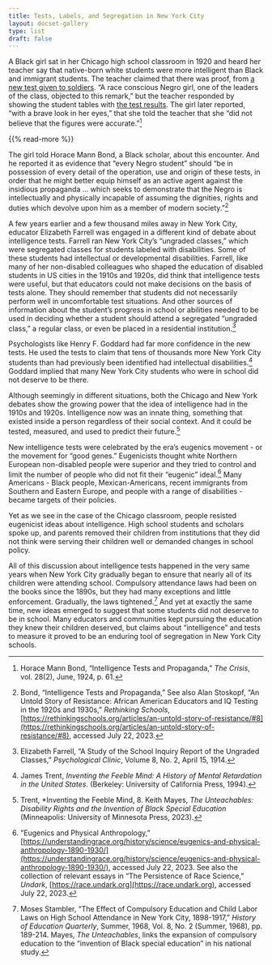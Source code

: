 ```yaml
---
title: Tests, Labels, and Segregation in New York City
layout: docset-gallery
type: list
draft: false
---
```


A Black girl sat in her Chicago high school classroom in 1920 and heard her teacher say that native-born white students were more intelligent than Black and immigrant students. The teacher claimed that there was proof, from [a new test given to soldiers](/gallery/army-test). “A race conscious Negro girl, one of the leaders of the class, objected to this remark,” but the teacher responded by showing the student tables with [the test results](gallery/army-test). The girl later reported, “with a brave look in her eyes,” that she told the teacher that she “did not believe that the figures were accurate.”[^1]

{{% read-more %}}

The girl told Horace Mann Bond, a Black scholar, about this encounter. And he reported it as evidence that “every Negro student” should “be in possession of every detail of the operation, use and origin of these tests, in order that he might better equip himself as an active agent against the insidious propaganda … which seeks to demonstrate that the Negro is intellectually and physically incapable of assuming the dignities, rights and duties which devolve upon him as a member of modern society.”[^2]

A few years earlier and a few thousand miles away in New York City, educator Elizabeth Farrell was engaged in a different kind of debate about intelligence tests. Farrell ran New York City’s “ungraded classes,” which were segregated classes for students labeled with disabilities. Some of these students had intellectual or developmental disabilities. Farrell, like many of her non-disabled colleagues who shaped the education of disabled students in US cities in the 1910s and 1920s, did think that intelligence tests were useful, but that educators could not make decisions on the basis of tests alone. They should remember that students did not necessarily perform well in uncomfortable test situations. And other sources of information about the student’s progress in school or abilities needed to be used in deciding whether a student should attend a segregated “ungraded class,” a regular class, or even be placed in a residential institution.[^3]

Psychologists like Henry F. Goddard had far more confidence in the new tests. He used the tests to claim that tens of thousands more New York City students than had previously been identified had intellectual disabilities.[^4] Goddard implied that many New York City students who were in school did not deserve to be there.

Although seemingly in different situations, both the Chicago and New York debates show the growing power that the idea of intelligence had in the 1910s and 1920s. Intelligence now was an innate thing, something that existed inside a person regardless of their social context. And it could be tested, measured, and used to predict their future.[^5]

New intelligence tests were celebrated by the era’s eugenics movement - or the movement for “good genes.” Eugenicists thought white Northern European non-disabled people were superior and they tried to control and limit the number of people who did not fit their “eugenic” ideal.[^6] Many Americans - Black people, Mexican-Americans, recent immigrants from Southern and Eastern Europe, and people with a range of disabilities - became targets of their policies.

Yet as we see in the case of the Chicago classroom, people resisted eugenicist ideas about intelligence. High school students and scholars spoke up, and parents removed their children from institutions that they did not think were serving their children well or demanded changes in school policy.

All of this discussion about intelligence tests happened in the very same years when New York City gradually began to ensure that nearly all of its children were attending school. Compulsory attendance laws had been on the books since the 1890s, but they had many exceptions and little enforcement. Gradually, the laws tightened.[^7] And yet at exactly the same time, new ideas emerged to suggest that some students did not deserve to be in school. Many educators and communities kept pursuing the education they knew their children deserved, but claims about “intelligence” and tests to measure it proved to be an enduring tool of segregation in New York City schools.

[^1]: Horace Mann Bond, “Intelligence Tests and Propaganda,” *The Crisis*, vol. 28(2), June, 1924, p. 61.

[^2]: Bond, “Intelligence Tests and Propaganda,” See also Alan Stoskopf, “An Untold Story of Resistance: African American Educators and IQ Testing in the 1920s and 1930s,” *Rethinking Schools*, [https://rethinkingschools.org/articles/an-untold-story-of-resistance/#8](https://rethinkingschools.org/articles/an-untold-story-of-resistance/#8), accessed July 22, 2023.

[^3]: Elizabeth Farrell, “A Study of the School Inquiry Report of the Ungraded Classes,” *Psychological Clinic*, Volume 8, No. 2, April 15, 1914.

[^4]: James Trent, *Inventing the Feeble Mind: A History of Mental Retardation in the United States*. (Berkeley: University of California Press, 1994).

[^5]: Trent, *Inventing the Feeble Mind, 8. Keith Mayes, *The Unteachables: Disability Rights and the Invention of Black Special Education* (Minneapolis: University of Minnesota Press, 2023).

[^6]: ”Eugenics and Physical Anthropology,” [https://understandingrace.org/history/science/eugenics-and-physical-anthropology-1890-1930/](https://understandingrace.org/history/science/eugenics-and-physical-anthropology-1890-1930/), accessed July 22, 2023. See also the collection of relevant essays in “The Persistence of Race Science,” *Undark*, [https://race.undark.org](https://race.undark.org), accessed July 22, 2023.

[^7]: Moses Stambler, “The Effect of Compulsory Education and Child Labor Laws on High School Attendance in New York City, 1898-1917,” *History of Education Quarterly*, Summer, 1968, Vol. 8, No. 2 (Summer, 1968), pp. 189-214. Mayes, *The Unteachables*, links the expansion of compulsory education to the “invention of Black special education” in his national study.
